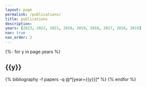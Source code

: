 ```yaml
---
layout: page
permalink: /publications/
title: publications
description:
years: [2023, 2022, 2021, 2020, 2019, 2018, 2017, 2016, 2015]
nav: true
nav_order: 2
---
```

<!-- _pages/publications.md -->
<div class="publications">

{%- for y in page.years %}
  <h2 class="year">{{y}}</h2>
  {% bibliography -f papers -q @*[year={{y}}]* %}
{% endfor %}

</div>
